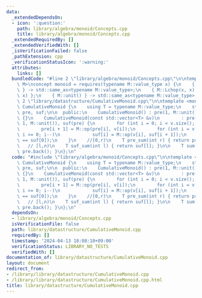 ```yaml
---
data:
  _extendedDependsOn:
  - icon: ':question:'
    path: library/algebra/monoid/Concepts.cpp
    title: library/algebra/monoid/Concepts.cpp
  _extendedRequiredBy: []
  _extendedVerifiedWith: []
  _isVerificationFailed: false
  _pathExtension: cpp
  _verificationStatusIcon: ':warning:'
  attributes:
    links: []
  bundledCode: "#line 2 \"library/algebra/monoid/Concepts.cpp\"\n\ntemplate <class\
    \ M>\nconcept monoid = requires(typename M::value_type x) {\n    { M::op(x, x)\
    \ } -> std::same_as<typename M::value_type>;\n    { M::Lchop(x, x) };\n    { M::Rchop(x,\
    \ x) };\n    { M::unit() } -> std::same_as<typename M::value_type>;\n};\n#line\
    \ 2 \"library/datastructure/CumulativeMonoid.cpp\"\n\ntemplate <monoid M> class\
    \ CumulativeMonoid {\n    using T = typename M::value_type;\n    std::vector<T>\
    \ pre, suf;\n\n  public:\n    CumulativeMonoid() : pre(1, M::unit()), suf(pre)\
    \ {}\n    CumulativeMonoid(const std::vector<T> &v)\n        : pre(v.size() +\
    \ 1, M::unit()), suf(pre) {\n        for (int i = 0; i < v.size(); i++)\n    \
    \        pre[i + 1] = M::op(pre[i], v[i]);\n        for (int i = v.size() - 1;\
    \ i >= 0; i--)\n            suf[i] = M::op(v[i], suf[i + 1]);\n        assert(pre.back()\
    \ == suf[0]);\n    }\n    //[0,r)\n    T pre_sum(int r) { return pre[r]; }\n \
    \   // [l,n)\n    T suf_sum(int l) { return suf[l]; }\n\n    T sum() { return\
    \ pre.back(); }\n};\n"
  code: "#include \"library/algebra/monoid/Concepts.cpp\"\n\ntemplate <monoid M> class\
    \ CumulativeMonoid {\n    using T = typename M::value_type;\n    std::vector<T>\
    \ pre, suf;\n\n  public:\n    CumulativeMonoid() : pre(1, M::unit()), suf(pre)\
    \ {}\n    CumulativeMonoid(const std::vector<T> &v)\n        : pre(v.size() +\
    \ 1, M::unit()), suf(pre) {\n        for (int i = 0; i < v.size(); i++)\n    \
    \        pre[i + 1] = M::op(pre[i], v[i]);\n        for (int i = v.size() - 1;\
    \ i >= 0; i--)\n            suf[i] = M::op(v[i], suf[i + 1]);\n        assert(pre.back()\
    \ == suf[0]);\n    }\n    //[0,r)\n    T pre_sum(int r) { return pre[r]; }\n \
    \   // [l,n)\n    T suf_sum(int l) { return suf[l]; }\n\n    T sum() { return\
    \ pre.back(); }\n};\n"
  dependsOn:
  - library/algebra/monoid/Concepts.cpp
  isVerificationFile: false
  path: library/datastructure/CumulativeMonoid.cpp
  requiredBy: []
  timestamp: '2024-04-13 18:08:10+09:00'
  verificationStatus: LIBRARY_NO_TESTS
  verifiedWith: []
documentation_of: library/datastructure/CumulativeMonoid.cpp
layout: document
redirect_from:
- /library/library/datastructure/CumulativeMonoid.cpp
- /library/library/datastructure/CumulativeMonoid.cpp.html
title: library/datastructure/CumulativeMonoid.cpp
---
```

